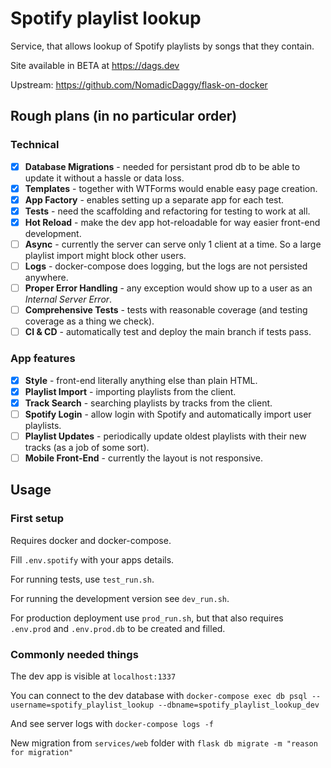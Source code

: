 # Spotify playlist lookup

Service, that allows lookup of Spotify playlists by songs that they contain. 

Site available in BETA at https://dags.dev

Upstream: https://github.com/NomadicDaggy/flask-on-docker

## Rough plans (in no particular order)

### Technical

- [x] **Database Migrations** - needed for persistant prod db to be able to update it without a hassle or data loss.
- [x] **Templates** - together with WTForms would enable easy page creation.
- [x] **App Factory** - enables setting up a separate app for each test.
- [x] **Tests** - need the scaffolding and refactoring for testing to work at all.
- [x] **Hot Reload** - make the dev app hot-reloadable for way easier front-end development.
- [ ] **Async** - currently the server can serve only 1 client at a time. So a large playlist import might block other users.
- [ ] **Logs** - docker-compose does logging, but the logs are not persisted anywhere.
- [ ] **Proper Error Handling** - any exception would show up to a user as an *Internal Server Error*.
- [ ] **Comprehensive Tests** - tests with reasonable coverage (and testing coverage as a thing we check).
- [ ] **CI & CD** - automatically test and deploy the main branch if tests pass.

### App features

- [x] **Style** - front-end literally anything else than plain HTML.
- [x] **Playlist Import** - importing playlists from the client.
- [x] **Track Search** - searching playlists by tracks from the client.
- [ ] **Spotify Login** - allow login with Spotify and automatically import user playlists.
- [ ] **Playlist Updates** - periodically update oldest playlists with their new tracks (as a job of some sort).
- [ ] **Mobile Front-End** - currently the layout is not responsive.

## Usage

### First setup

Requires docker and docker-compose.

Fill `.env.spotify` with your apps details.

For running tests, use `test_run.sh`.

For running the development version see `dev_run.sh`.

For production deployment use `prod_run.sh`, but that also requires `.env.prod` and `.env.prod.db` to be created and filled.

### Commonly needed things

The dev app is visible at `localhost:1337`

You can connect to the dev database with `docker-compose exec db psql --username=spotify_playlist_lookup --dbname=spotify_playlist_lookup_dev`

And see server logs with `docker-compose logs -f`

New migration from `services/web` folder with `flask db migrate -m "reason for migration"`
